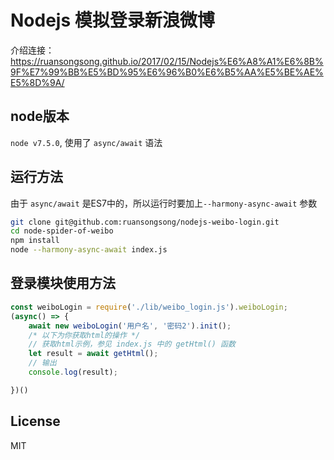# Nodejs 模拟登录新浪微博
介绍连接：https://ruansongsong.github.io/2017/02/15/Nodejs%E6%A8%A1%E6%8B%9F%E7%99%BB%E5%BD%95%E6%96%B0%E6%B5%AA%E5%BE%AE%E5%8D%9A/

## node版本

`node v7.5.0`, 使用了 `async/await` 语法


## 运行方法
由于 `async/await` 是ES7中的，所以运行时要加上`--harmony-async-await` 参数
```bash
git clone git@github.com:ruansongsong/nodejs-weibo-login.git
cd node-spider-of-weibo
npm install
node --harmony-async-await index.js
```

## 登录模块使用方法
```javascript
const weiboLogin = require('./lib/weibo_login.js').weiboLogin;
(async() => {
    await new weiboLogin('用户名', '密码2').init();
	/* 以下为你获取html的操作 */
	// 获取html示例，参见 index.js 中的 getHtml() 函数
    let result = await getHtml();
	// 输出
    console.log(result);

})()
```

## License
MIT
